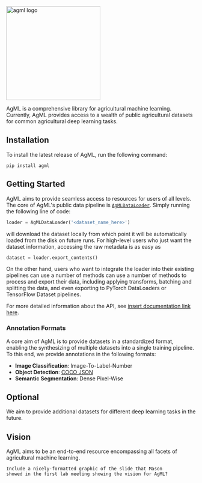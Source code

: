 <img src="https://github.com/plant-ai-biophysics-lab/AgML/blob/dev/figures/agml-logo.png" alt="agml logo" width="250" height="250">

AgML is a comprehensive library for agricultural machine learning. Currently, AgML provides
access to a wealth of public agricultural datasets for common agricultural deep learning tasks.  

## Installation

To install the latest release of AgML, run the following command:

```shell
pip install agml
```

## Getting Started

AgML aims to provide seamless access to resources for users of all levels. The core of AgML's public data pipeline is 
[`AgMLDataLoader`](/agml/data/loader.py). Simply running the following line of code:

```python
loader = AgMLDataLoader('<dataset_name_here>')
```

will download the dataset locally from which point it will be automatically loaded from the disk on future runs. For high-level
users who just want the dataset information, accessing the raw metadata is as easy as

```python
dataset = loader.export_contents()
```

On the other hand, users who want to integrate the loader into their existing pipelines can use a number
of methods can use a number of methods to process and export their data, including applying transforms, batching
and splitting the data, and even exporting to PyTorch DataLoaders or TensorFlow Dataset pipelines.

For more detailed information about the API, see [insert documentation link here]().

### Annotation Formats

A core aim of AgML is to provide datasets in a standardized format, enabling the synthesizing of multiple datasets
into a single training pipeline. To this end, we provide annotations in the following formats:

- **Image Classification**: Image-To-Label-Number
- **Object Detection**: [COCO JSON](https://cocodataset.org/#format-data)
- **Semantic Segmentation**: Dense Pixel-Wise

## Optional

We aim to provide additional datasets for different deep learning tasks in the future.

## Vision

AgML aims to be an end-to-end resource encompassing all facets of agricultural machine learning.

```text
Include a nicely-formatted graphic of the slide that Mason
showed in the first lab meeting showing the vision for AgML?
```


<!-- 

INTERNAL NOTE:

As new releases of AgML are published, this README is going to change significantly.
E.g., right now the 'installation' section just discusses `pip install agml`, but that
will evolve to discussing CUDA/dev versions or other features as we continue to add
features to the library. So, this is just the first template as we introduce the first releases.

-->

